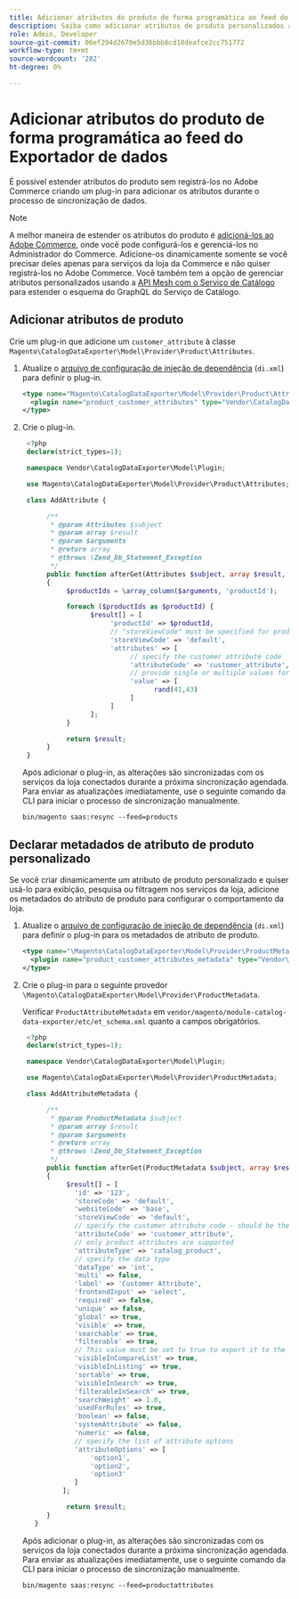```yaml
---
title: Adicionar atributos do produto de forma programática ao feed do Exportador de dados
description: Saiba como adicionar atributos de produto personalizados aos dados de feed do  [!DNL SaaS Data Export] .
role: Admin, Developer
source-git-commit: 06ef294d2670e5d36bbb6cd18deafce2cc751772
workflow-type: tm+mt
source-wordcount: '282'
ht-degree: 0%

---
```


# Adicionar atributos do produto de forma programática ao feed do Exportador de dados

É possível estender atributos do produto sem registrá-los no Adobe Commerce criando um plug-in para adicionar os atributos durante o processo de sincronização de dados.

>[!NOTE]
>
>A melhor maneira de estender os atributos do produto é [adicioná-los ao Adobe Commerce](extensibility-and-customizations.md#add-product-attributes-to-adobe-commerce), onde você pode configurá-los e gerenciá-los no Administrador do Commerce. Adicione-os dinamicamente somente se você precisar deles apenas para serviços da loja da Commerce e não quiser registrá-los no Adobe Commerce. Você também tem a opção de gerenciar atributos personalizados usando a [API Mesh com o Serviço de Catálogo](../catalog-service/mesh.md) para estender o esquema do GraphQL do Serviço de Catálogo.

## Adicionar atributos de produto

Crie um plug-in que adicione um `customer_attribute` à classe `Magento\CatalogDataExporter\Model\Provider\Product\Attributes`.

1. Atualize o [arquivo de configuração de injeção de dependência](https://developer.adobe.com/commerce/php/development/build/dependency-injection-file/) (`di.xml`) para definir o plug-in.

   ```xml
   <type name="Magento\CatalogDataExporter\Model\Provider\Product\Attributes">
     <plugin name="product_customer_attributes" type="Vendor\CatalogDataExporter\Model\Plugin\AddAttribute"/>
   </type>
   ```

1. Crie o plug-in.

   ```php
    <?php
    declare(strict_types=1);
   
    namespace Vendor\CatalogDataExporter\Model\Plugin;
   
    use Magento\CatalogDataExporter\Model\Provider\Product\Attributes;
   
    class AddAttribute {
   
         /**
          * @param Attributes $subject
          * @param array $result
          * @param $arguments
          * @return array
          * @throws \Zend_Db_Statement_Exception
          */
         public function afterGet(Attributes $subject, array $result, $arguments): array
         {
              $productIds = \array_column($arguments, 'productId');
   
              foreach ($productIds as $productId) {
                    $result[] = [
                         'productId' => $productId,
                         // "storeViewCode" must be specified for products where the customer attribute value should be set
                         'storeViewCode' => 'default',
                         'attributes' => [
                              // specify the customer attribute code
                              'attributeCode' => 'customer_attribute',
                              // provide single or multiple values for the attribute
                              'value' => [
                                    rand(41,43)
                              ]
                         ]
                    ];
              }
   
              return $result;
         }
    }
   ```

   Após adicionar o plug-in, as alterações são sincronizadas com os serviços da loja conectados durante a próxima sincronização agendada. Para enviar as atualizações imediatamente, use o seguinte comando da CLI para iniciar o processo de sincronização manualmente.

   ```
   bin/magento saas:resync --feed=products
   ```

## Declarar metadados de atributo de produto personalizado

Se você criar dinamicamente um atributo de produto personalizado e quiser usá-lo para exibição, pesquisa ou filtragem nos serviços da loja, adicione os metadados do atributo de produto para configurar o comportamento da loja.

1. Atualize o [arquivo de configuração de injeção de dependência](https://developer.adobe.com/commerce/php/development/build/dependency-injection-file/) (`di.xml`) para definir o plug-in para os metadados de atributo de produto.

   ```xml
   <type name="\Magento\CatalogDataExporter\Model\Provider\ProductMetadata">
     <plugin name="product_customer_attributes_metadata" type="Vendor\CatalogDataExporter\Model\Plugin\AddAttributeMetadata"/>
   </type>
   ```

1. Crie o plug-in para o seguinte provedor `\Magento\CatalogDataExporter\Model\Provider\ProductMetadata`.

   Verificar `ProductAttributeMetadata` em `vendor/magento/module-catalog-data-exporter/etc/et_schema.xml` quanto a campos obrigatórios.

   ```php
    <?php
    declare(strict_types=1);
   
    namespace Vendor\CatalogDataExporter\Model\Plugin;
   
    use Magento\CatalogDataExporter\Model\Provider\ProductMetadata;
   
    class AddAttributeMetadata {
   
         /**
          * @param ProductMetadata $subject
          * @param array $result
          * @param $arguments
          * @return array
          * @throws \Zend_Db_Statement_Exception
          */
         public function afterGet(ProductMetadata $subject, array $result, $arguments): array
         {
              $result[] = [
                'id' => '123',
                'storeCode' => 'default',
                'websiteCode' => 'base',
                'storeViewCode' => 'default',
                // specify the customer attribute code - should be the same as used in the products attributes plugin
                'attributeCode' => 'customer_attribute',
                // only product attributes are supported
                'attributeType' => 'catalog_product',
                // specify the data type
                'dataType' => 'int',
                'multi' => false,
                'label' => 'Customer Attribute',
                'frontendInput' => 'select',
                'required' => false,
                'unique' => false,
                'global' => true,
                'visible' => true,
                'searchable' => true,
                'filterable' => true,
                // This value must be set to true to export it to the storefront services
                'visibleInCompareList' => true,
                'visibleInListing' => true,
                'sortable' => true,
                'visibleInSearch' => true,
                'filterableInSearch' => true,
                'searchWeight' => 1.0,
                'usedForRules' => true,
                'boolean' => false,
                'systemAttribute' => false,
                'numeric' => false,
                // specify the list of attribute options
                'attributeOptions' => [
                    'option1',
                    'option2',
                    'option3'
                ]
             ];
   
              return $result;
         }
      }
   ```

   Após adicionar o plug-in, as alterações são sincronizadas com os serviços da loja conectados durante a próxima sincronização agendada. Para enviar as atualizações imediatamente, use o seguinte comando da CLI para iniciar o processo de sincronização manualmente.

   ```
   bin/magento saas:resync --feed=productattributes
   ```




